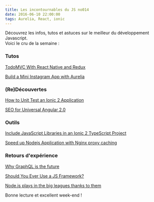 ```yaml
---
title: Les incontournables du JS no014
date: 2016-06-10 22:00:00
tags: Aurelia, React, ionic
---
```



Découvrez les infos, tutos et astuces sur le meilleur du développement Javascript.  
Voici le cru de la semaine :  


### Tutos

[TodoMVC With React Native and Redux](http://blog.thebakery.io/todomvc-with-react-native-and-redux/)  

[Build a Mini Instagram App with Aurelia](https://scotch.io/tutorials/build-a-mini-instagram-app-with-aurelia)  


### (Re)Découvertes

[How to Unit Test an Ionic 2 Application](http://www.joshmorony.com/how-to-unit-test-an-ionic-2-application/)  

[SEO for Universal Angular 2.0](https://builtvisible.com/universal-angular-2-server-side-rendering-seo-crawl-friendliness/)  

### Outils  

[Include JavaScript Libraries in an Ionic 2 TypeScript Project](http://x-team.com/2016/06/include-javascript-libraries-in-an-ionic-2-typescript-project/)  

[Speed up Nodejs Application with Nginx proxy caching](http://blog.sudoask.com/speed-up-nodejs-application-with-nginx-proxy-caching/)  

### Retours d'expérience

[Why GraphQL is the future](https://medium.com/apollo-stack/why-graphql-is-the-future-3bec28193807)  

[Should You Ever Use a JS Framework?](http://www.planningforaliens.com/blog/2016/06/09/when-to-use-a-js-framework/)  

[Node.js plays in the big leagues thanks to them](https://jaxenter.com/here-is-why-node-js-is-playing-in-the-big-league-126781.html)

Bonne lecture et excellent week-end !

